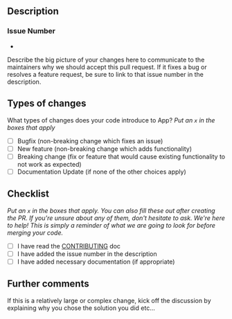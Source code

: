 ## Description

### Issue Number
- 

Describe the big picture of your changes here to communicate to the maintainers why we should accept this pull request. If it fixes a bug or resolves a feature request, be sure to link to that issue number in the description.

## Types of changes

What types of changes does your code introduce to App?
_Put an `x` in the boxes that apply_

- [ ] Bugfix (non-breaking change which fixes an issue)
- [ ] New feature (non-breaking change which adds functionality)
- [ ] Breaking change (fix or feature that would cause existing functionality to not work as expected)
- [ ] Documentation Update (if none of the other choices apply)

## Checklist

_Put an `x` in the boxes that apply. You can also fill these out after creating the PR. If you're unsure about any of them, don't hesitate to ask. We're here to help! This is simply a reminder of what we are going to look for before merging your code._

- [ ] I have read the [CONTRIBUTING](https://github.com/Code-Dabblers/MagicReads_BE/blob/main/CONTRIBUTION.md) doc
- [ ] I have added the issue number in the description
- [ ] I have added necessary documentation (if appropriate)

## Further comments

If this is a relatively large or complex change, kick off the discussion by explaining why you chose the solution you did etc...
